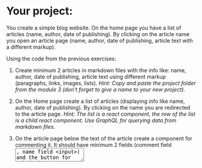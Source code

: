 # Your project:

You create a simple blog website. On the home page you have a list of articles (name, author, date of publishing). By clicking on the article name you open an article page (name, author, date of publishing, article text with a different markup).

Using the code from the previous exercises:
1. Create minimum 2 articles in markdown files with the info like: name, author, date of publishing, article text using different markup (paragraphs, links, images, lists). 
*Hint: Copy and paste the project folder from the module 3 (don't forget to give a name to your new project).*

2. On the Home page create a list of articles (displaying info like name, author, date of publishing). By clicking on the name you are redirected to the article page.
*Hint: The list is a react component, the row of the list is a child react component. Use GraphQL for querying data from markdown files.*

3. On the article page below the text of the article create a component for commenting it. It should have minimum 2 fields (comment field <textarea>, name field <input>) and the button for submitting data. After clicking the Submit button it displays a new comment below.
*Hint: You need to create a React component and import it to the file `templates/page.js`* 

When creating: 

Bonus tasks:
1. Add short article announce to the list on the home page
2. Add a date of comment to the component of commenting
3. Make your website unique (website name, colors, fonts, texts on the home page and in the footer...)
4. Customise the page 404

